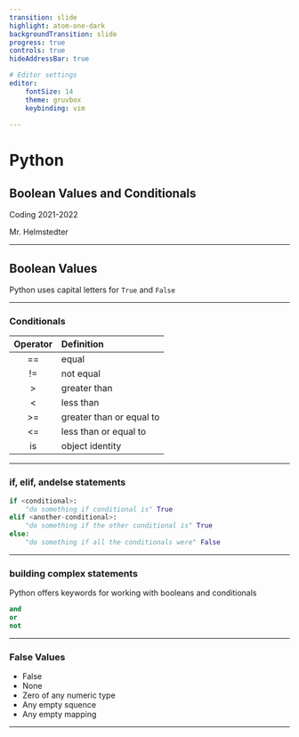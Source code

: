 ```yaml
---
transition: slide
highlight: atom-one-dark
backgroundTransition: slide
progress: true
controls: true
hideAddressBar: true

# Editor settings
editor:
    fontSize: 14
    theme: gruvbox
    keybinding: vim
    
---
```


<style>
@import url('https://fonts.googleapis.com/css2?family=Source+Code+Pro&display=swap');
.slide { color:#116466; background: #282c34;}
.slide h1{ color: #c678dd; font-family: 'Source Code Pro'; }
.slide h2{ color: #a9a1e1; font-family: 'Source Code Pro'; }
.slide h3{ color: #c678dd; font-family: 'Source Code Pro'; }
.reveal p { color: #98be65; font-family: 'Source Code Pro';}
.reveal li{ color: #51afef; font-family: 'Source Code Pro';}
.reveal a { color: #89b08c; font-family: 'Source Code Pro';}
.reveal th { color: #ECBE7B; font-family: 'Source Code Pro';}
.reveal tr { color: #51afef; font-family: 'Source Code Pro'; font-size: 90%; }
.reveal .controls { color: #0a97b0; }
.reveal .progress { color: #ff6c6b; }
</style>

# Python
## Boolean Values and Conditionals

Coding 2021-2022

Mr. Helmstedter

---

## Boolean Values


Python uses capital letters for `True` and `False`

---

### Conditionals 

| Operator | Definition               |
|:--------:|:-------------------------|
|    ==    | equal                    |
|    !=    | not equal                |
|     >    | greater than             |
|     <    | less than                |
|    >=    | greater than or equal to |
|    <=    | less than or equal to    |
|    is    | object identity          |

---

### if, elif, andelse statements

```python
if <conditional>:
	"do something if conditional is" True
elif <another-conditional>:
	"do something if the other conditional is" True
else:
	"do something if all the conditionals were" False
```

---

### building complex statements

Python offers keywords for working with booleans and conditionals

```python
and
or
not
```

---

### False Values

- False
- None
- Zero of any numeric type
- Any empty squence
- Any empty mapping

---
